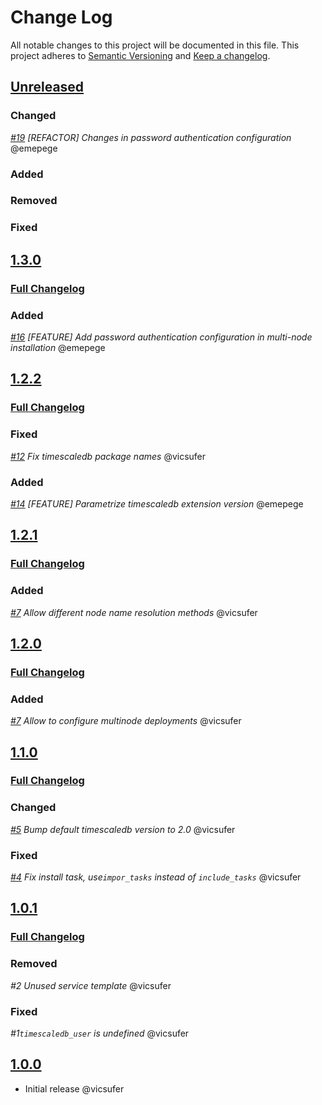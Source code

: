 # Change Log

All notable changes to this project will be documented in this file.
This project adheres to [Semantic Versioning](http://semver.org/) and [Keep a changelog](https://github.com/olivierlacan/keep-a-changelog).

## [Unreleased](https://github.com/idealista/timescaledb_role/tree/develop)
### Changed
*[#19](https://github.com/idealista/timescaledb_role/issues/19) [REFACTOR] Changes in password authentication configuration* @emepege
### Added
### Removed
### Fixed

## [1.3.0](https://github.com/idealista/timescaledb_role/tree/1.3.0)
### [Full Changelog](https://github.com/idealista/timescaledb_role/compare/1.2.2...1.3.0)
### Added
*[#16](https://github.com/idealista/timescaledb_role/issues/16) [FEATURE] Add password authentication configuration in multi-node installation* @emepege

## [1.2.2](https://github.com/idealista/timescaledb_role/tree/1.2.2)
### [Full Changelog](https://github.com/idealista/timescaledb_role/compare/1.2.1...1.2.2)
### Fixed
*[#12](https://github.com/idealista/timescaledb_role/issue/12) Fix timescaledb package names* @vicsufer
### Added
*[#14](https://github.com/idealista/timescaledb_role/issues/14) [FEATURE] Parametrize timescaledb extension version* @emepege

## [1.2.1](https://github.com/idealista/timescaledb_role/tree/1.2.1)
### [Full Changelog](https://github.com/idealista/timescaledb_role/compare/1.2.0...1.2.1)
### Added
 *[#7](https://github.com/idealista/timescaledb_role/issue/7) Allow different node name resolution methods* @vicsufer
 
## [1.2.0](https://github.com/idealista/timescaledb_role/tree/1.2.0)
### [Full Changelog](https://github.com/idealista/timescaledb_role/compare/1.1.0...1.2.0)
### Added
 *[#7](https://github.com/idealista/timescaledb_role/issue/7) Allow to configure multinode deployments* @vicsufer

## [1.1.0](https://github.com/idealista/timescaledb_role/tree/1.1.0)
### [Full Changelog](https://github.com/idealista/timescaledb_role/compare/1.0.1...1.1.0)
### Changed
 *[#5](https://github.com/idealista/timescaledb_role/pull/5) Bump default timescaledb version to 2.0* @vicsufer
### Fixed
 *[#4](https://github.com/idealista/timescaledb_role/pull/4) Fix install task, use`impor_tasks` instead of `include_tasks`* @vicsufer

## [1.0.1](https://github.com/idealista/timescaledb_role/tree/1.0.1)
### [Full Changelog](https://github.com/idealista/timescaledb_role/compare/1.0.0...1.0.1)
### Removed
 *#2 Unused service template* @vicsufer
### Fixed
 *#1`timescaledb_user` is undefined* @vicsufer

## [1.0.0](https://github.com/idealista/timescaledb_role/tree/1.0.0)
- Initial release @vicsufer
